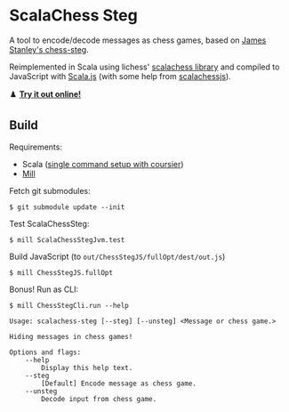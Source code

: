 # ScalaChess Steg

A tool to encode/decode messages as chess games, based on [James Stanley's chess-steg](https://incoherency.co.uk/blog/stories/chess-steg.html).

Reimplemented in Scala using lichess' [scalachess library](https://github.com/ornicar/scalachess)
and compiled to JavaScript with [Scala.js](https://www.scala-js.org/) (with some help from [scalachessjs](https://github.com/veloce/scalachessjs)).

:chess_pawn: __[Try it out online!](https://carpetscheme.github.io/scalachess-steg/)__


## Build

Requirements:
* Scala ([single command setup with coursier](https://get-coursier.io/docs/cli-setup))
* [Mill](https://com-lihaoyi.github.io/mill/mill/Intro_to_Mill.html)

Fetch git submodules:
```
$ git submodule update --init
```
Test ScalaChessSteg:
```
$ mill ScalaChessStegJvm.test

```
Build JavaScript (to `out/ChessStegJS/fullOpt/dest/out.js`)
```
$ mill ChessStegJS.fullOpt

```
Bonus! Run as CLI:
```
$ mill ChessStegCli.run --help

Usage: scalachess-steg [--steg] [--unsteg] <Message or chess game.>

Hiding messages in chess games!

Options and flags:
    --help
        Display this help text.
    --steg
        [Default] Encode message as chess game.
    --unsteg
        Decode input from chess game.
```
